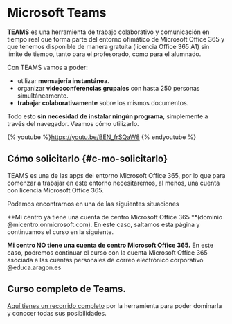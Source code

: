 # Microsoft Teams

**TEAMS** es una herramienta de trabajo colaborativo y comunicación en tiempo real que forma parte del entorno ofimático de Microsoft Office 365 y que tenemos disponible de manera gratuita (licencia Office 365 A1) sin límite de tiempo, tanto para el profesorado, como para el alumnado.

Con TEAMS vamos a poder:

*   utilizar **mensajería instantánea**.
*   organizar **videoconferencias grupales** con hasta 250 personas simultáneamente.
*   **trabajar colaborativamente** sobre los mismos documentos.

Todo esto **sin necesidad de instalar ningún programa**, simplemente a través del navegador. Veamos cómo utilizarlo.


{% youtube %}https://youtu.be/BEN_frSQaW8 {% endyoutube %}


## Cómo solicitarlo {#c-mo-solicitarlo}

TEAMS es una de las apps del entorno Microsoft Office 365, por lo que para comenzar a trabajar en este entorno necesitaremos, al menos, una cuenta con licencia Microsoft Office 365.

Podemos encontrarnos en una de las siguientes situaciones

**Mi centro ya tiene una cuenta de centro Microsoft Office 365 **\(dominio @micentro.onmicrosoft.com\). En este caso, saltamos esta página y continuamos el curso en la siguiente. 

**Mi centro NO tiene una cuenta de centro Microsoft Office 365.** En este caso, podremos continuar el curso con la cuenta Microsoft  Office 365 asociada a las cuentas personales de correo electrónico corporativo @educa.aragon.es

## Curso completo de Teams.

[Aquí tienes un recorrido completo](https://catedu.gitbooks.io/comunicacion-docente-a-distancia-teams/content/READMEm3.html) por la herramienta para poder dominarla y conocer todas sus posibilidades.

